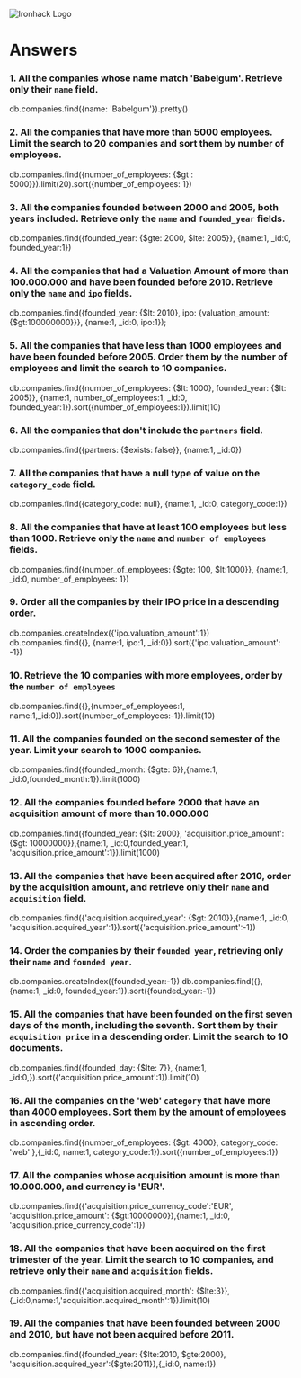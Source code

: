 ![Ironhack Logo](https://i.imgur.com/1QgrNNw.png)

# Answers

### 1. All the companies whose name match 'Babelgum'. Retrieve only their `name` field.

db.companies.find({name: 'Babelgum'}).pretty()

### 2. All the companies that have more than 5000 employees. Limit the search to 20 companies and sort them by **number of employees**.

db.companies.find({number_of_employees: {$gt : 5000}}).limit(20).sort({number_of_employees: 1})

### 3. All the companies founded between 2000 and 2005, both years included. Retrieve only the `name` and `founded_year` fields.

db.companies.find({founded_year: {$gte: 2000, $lte: 2005}}, {name:1, _id:0, founded_year:1})

### 4. All the companies that had a Valuation Amount of more than 100.000.000 and have been founded before 2010. Retrieve only the `name` and `ipo` fields.

db.companies.find({founded_year: {$lt: 2010}, ipo: {valuation_amount: {$gt:100000000}}}, {name:1, _id:0, ipo:1});

### 5. All the companies that have less than 1000 employees and have been founded before 2005. Order them by the number of employees and limit the search to 10 companies.

db.companies.find({number_of_employees: {$lt: 1000}, founded_year: {$lt: 2005}}, {name:1, number_of_employees:1, _id:0, founded_year:1}).sort({number_of_employees:1}).limit(10)

### 6. All the companies that don't include the `partners` field.

db.companies.find({partners: {$exists: false}}, {name:1, _id:0})

### 7. All the companies that have a null type of value on the `category_code` field.

db.companies.find({category_code: null}, {name:1, _id:0, category_code:1})

### 8. All the companies that have at least 100 employees but less than 1000. Retrieve only the `name` and `number of employees` fields.

db.companies.find({number_of_employees: {$gte: 100, $lt:1000}}, {name:1, _id:0, number_of_employees: 1})

### 9. Order all the companies by their IPO price in a descending order.

db.companies.createIndex({'ipo.valuation_amount':1})
db.companies.find({}, {name:1, ipo:1, _id:0}).sort({'ipo.valuation_amount': -1})

### 10. Retrieve the 10 companies with more employees, order by the `number of employees`

db.companies.find({},{number_of_employees:1, name:1,_id:0}).sort({number_of_employees:-1}).limit(10)

### 11. All the companies founded on the second semester of the year. Limit your search to 1000 companies.

db.companies.find({founded_month: {$gte: 6}},{name:1, _id:0,founded_month:1}).limit(1000)

### 12. All the companies founded before 2000 that have an acquisition amount of more than 10.000.000

db.companies.find({founded_year: {$lt: 2000}, 'acquisition.price_amount': {$gt: 10000000}},{name:1, _id:0,founded_year:1, 'acquisition.price_amount':1}).limit(1000)

### 13. All the companies that have been acquired after 2010, order by the acquisition amount, and retrieve only their `name` and `acquisition` field.

db.companies.find({'acquisition.acquired_year': {$gt: 2010}},{name:1, _id:0, 'acquisition.acquired_year':1}).sort({'acquisition.price_amount':-1})

### 14. Order the companies by their `founded year`, retrieving only their `name` and `founded year`.

db.companies.createIndex({founded_year:-1})
db.companies.find({},{name:1, _id:0, founded_year:1}).sort({founded_year:-1})

### 15. All the companies that have been founded on the first seven days of the month, including the seventh. Sort them by their `acquisition price` in a descending order. Limit the search to 10 documents.

db.companies.find({founded_day: {$lte: 7}}, {name:1, _id:0,}).sort({'acquisition.price_amount':1}).limit(10)

### 16. All the companies on the 'web' `category` that have more than 4000 employees. Sort them by the amount of employees in ascending order.

db.companies.find({number_of_employees: {$gt: 4000}, category_code: 'web' },{_id:0, name:1, category_code:1}).sort({number_of_employees:1})

### 17. All the companies whose acquisition amount is more than 10.000.000, and currency is 'EUR'.

db.companies.find({'acquisition.price_currency_code':'EUR', 'acquisition.price_amount': {$gt:10000000}},{name:1, _id:0, 'acquisition.price_currency_code':1})

### 18. All the companies that have been acquired on the first trimester of the year. Limit the search to 10 companies, and retrieve only their `name` and `acquisition` fields.

db.companies.find({'acquisition.acquired_month': {$lte:3}},{_id:0,name:1,'acquisition.acquired_month':1}).limit(10)

### 19. All the companies that have been founded between 2000 and 2010, but have not been acquired before 2011.

db.companies.find({founded_year: {$lte:2010, $gte:2000}, 'acquisition.acquired_year':{$gte:2011}},{_id:0, name:1})

